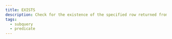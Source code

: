 ```yaml
---
title: EXISTS
description: Check for the existence of the specified row returned from a subquery.
tags:
  - subquery
  - predicate
---
```



